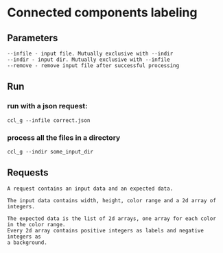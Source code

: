 # Connected components labeling

## Parameters

	--infile - input file. Mutually exclusive with --indir
	--indir - input dir. Mutually exclusive with --infile
	--remove - remove input file after successful processing

## Run

### run with a json request:

	ccl_g --infile correct.json

### process all the files in a directory

	ccl_g --indir some_input_dir

## Requests

	A request contains an input data and an expected data.

	The input data contains width, height, color range and a 2d array of integers.

	The expected data is the list of 2d arrays, one array for each color in the color range.
	Every 2d array contains positive integers as labels and negative integers as
	a background.
